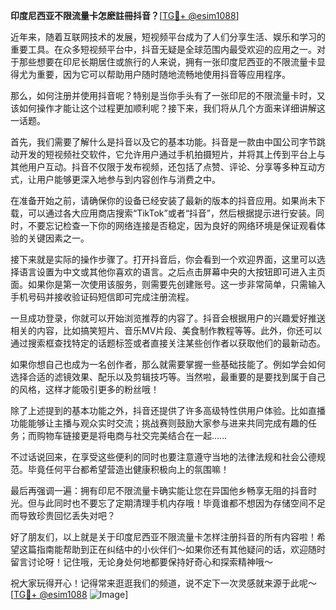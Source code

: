 **印度尼西亚不限流量卡怎麽註冊抖音？**[[TG💪+ @esim1088](https://t.me/s/esim1088)]

近年来，随着互联网技术的发展，短视频平台成为了人们分享生活、娱乐和学习的重要工具。在众多短视频平台中，抖音无疑是全球范围内最受欢迎的应用之一。对于那些想要在印尼长期居住或旅行的人来说，拥有一张印度尼西亚的不限流量卡显得尤为重要，因为它可以帮助用户随时随地流畅地使用抖音等应用程序。

那么，如何注册并使用抖音呢？特别是当你手头有了一张印尼的不限流量卡时，又该如何操作才能让这个过程更加顺利呢？接下来，我们将从几个方面来详细讲解这一话题。

首先，我们需要了解什么是抖音以及它的基本功能。抖音是一款由中国公司字节跳动开发的短视频社交软件，它允许用户通过手机拍摄短片，并将其上传到平台上与其他用户互动。抖音不仅限于发布视频，还包括了点赞、评论、分享等多种互动方式，让用户能够更深入地参与到内容创作与消费之中。

在准备开始之前，请确保你的设备已经安装了最新的版本的抖音应用。如果尚未下载，可以通过各大应用商店搜索“TikTok”或者“抖音”，然后根据提示进行安装。同时，不要忘记检查一下你的网络连接是否稳定，因为良好的网络环境是保证观看体验的关键因素之一。

接下来就是实际的操作步骤了。打开抖音后，你会看到一个欢迎界面，这里可以选择语言设置为中文或其他你喜欢的语言。之后点击屏幕中央的大按钮即可进入主页面。如果你是第一次使用该服务，则需要先创建账号。这一步非常简单，只需输入手机号码并接收验证码短信即可完成注册流程。

一旦成功登录，你就可以开始浏览推荐的内容了。抖音会根据用户的兴趣爱好推送相关的内容，比如搞笑短片、音乐MV片段、美食制作教程等等。此外，你还可以通过搜索框查找特定的话题标签或者直接关注某些创作者以获取他们的最新动态。

如果你想自己也成为一名创作者，那么就需要掌握一些基础技能了。例如学会如何选择合适的滤镜效果、配乐以及剪辑技巧等。当然啦，最重要的是要找到属于自己的风格，这样才能吸引更多的粉丝哦！

除了上述提到的基本功能之外，抖音还提供了许多高级特性供用户体验。比如直播功能能够让主播与观众实时交流；挑战赛则鼓励大家参与进来共同完成有趣的任务；而购物车链接更是将电商与社交完美结合在一起……

不过话说回来，在享受这些便利的同时也要注意遵守当地的法律法规和社会公德规范。毕竟任何平台都希望营造出健康积极向上的氛围嘛！

最后再强调一遍：拥有印尼不限流量卡确实能让您在异国他乡畅享无阻的抖音时光。但与此同时也不要忘了定期清理手机内存哦！毕竟谁都不想因为存储空间不足而导致珍贵回忆丢失对吧？

好了朋友们，以上就是关于印度尼西亚不限流量卡怎样注册抖音的所有内容啦！希望这篇指南能帮助到正在纠结中的小伙伴们～如果你还有其他疑问的话，欢迎随时留言讨论呀！记住哦，无论身处何地都要保持好奇心和探索精神哦～

祝大家玩得开心！记得常来逛逛我们的频道，说不定下一次灵感就来源于此呢～[[TG💪+ @esim1088](https://t.me/s/esim1088) ![Image](https://i.postimg.cc/4NQfJmqS/Snipaste-2025-05-13-00-14-12.png)]